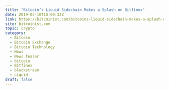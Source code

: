 ```yaml
---
title: "Bitcoin’s Liquid Sidechain Makes a Splash on Bitfinex"
date: 2019-05-10T15:00:33Z
link: https://bitcoinist.com/bitcoins-liquid-sidechain-makes-a-splash-on-bitfinex/?utm_medium=RSS&utm_source=hune
site: bitcoinist.com
topic: crypto
category:
  - Bitcoin
  - Bitcoin Exchange
  - Bitcoin Technology
  - News
  - News teaser
  - bitcoin
  - Bitfinex
  - blockstream
  - Liquid
draft: false
---
```

